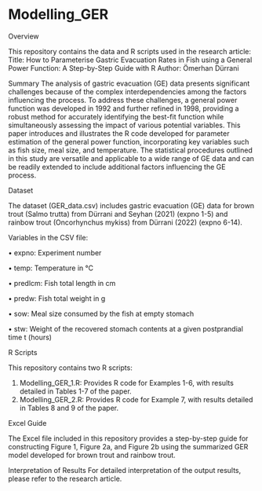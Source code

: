 # Modelling_GER

Overview

This repository contains the data and R scripts used in the research article:
Title: How to Parameterise Gastric Evacuation Rates in Fish using a General Power Function: A Step-by-Step Guide with R
Author: Ömerhan Dürrani

Summary
The analysis of gastric evacuation (GE) data presents significant challenges because of the complex interdependencies among the factors influencing the process. To address these challenges, a general power function was developed in 1992 and further refined in 1998, providing a robust method for accurately identifying the best-fit function while simultaneously assessing the impact of various potential variables. This paper introduces and illustrates the R code developed for parameter estimation of the general power function, incorporating key variables such as fish size, meal size, and temperature. The statistical procedures outlined in this study are versatile and applicable to a wide range of GE data and can be readily extended to include additional factors influencing the GE process.



Dataset

The dataset (GER_data.csv) includes gastric evacuation (GE) data for brown trout (Salmo trutta) from Dürrani and Seyhan (2021) (expno 1-5) and rainbow trout (Oncorhynchus mykiss) from Dürrani (2022) (expno 6-14).

Variables in the CSV file:

•	expno: Experiment number

•	temp: Temperature in °C

•	predlcm: Fish total length in cm

•	predw: Fish total weight in g

•	sow: Meal size consumed by the fish at empty stomach

•	stw: Weight of the recovered stomach contents at a given postprandial time t (hours)



R Scripts

This repository contains two R scripts:
1.	Modelling_GER_1.R: Provides R code for Examples 1-6, with results detailed in Tables 1-7 of the paper.
2.	Modelling_GER_2.R: Provides R code for Example 7, with results detailed in Tables 8 and 9 of the paper.


Excel Guide

The Excel file included in this repository provides a step-by-step guide for constructing Figure 1, Figure 2a, and Figure 2b using the summarized GER model developed for brown trout and rainbow trout.

Interpretation of Results
For detailed interpretation of the output results, please refer to the research article.
